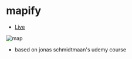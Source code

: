 # mapify

* [Live](https://leilannaeimi.github.io/mapify/)

  
![map](https://github.com/naleilan/mapify/assets/7776224/b2b3d366-9310-4529-883c-e828253e9d14)

   
* based on jonas schmidtmaan's udemy course
